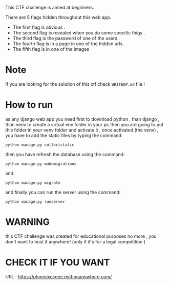 This CTF challenge is aimed at beginners.

There are 5 flags hidden throughout this web app.

- The first flag is obvious .
- The second flag is revealed when you do some specific thigs .
- The third flag is the password of one of the users .
- The fourth flag is in a page in one of the hidden urls.
- The fifth flag is in one of the images

Note
====

If you are looking for the solution of this ctf check `WRITEUP.md` file !

How to run
==========

as any django web app you need first to download python , than django , than venv to create a virtual env folder in your pc
then you are going to put this folder in your venv folder and activate it , once activated (the venv) , you have to add the static files by typing the command:
```
python manage.py collectstatic
```
then you have refresh the database using the command:
```
python manage.py makemigrations
```
and
```
python manage.py migrate
```
and finally you can run the server using the command:
```
python manage.py runserver
```

WARNING
=======

this CTF challenge was created for educational purposes no more , you don't want to host it anywhere! (only if it's for a legal competition )


CHECK IT IF YOU WANT 
====================


URL : https://phoenixesgee.pythonanywhere.com/
